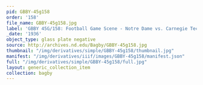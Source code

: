 ```yaml
---
pid: GBBY-45g158
order: '158'
file_name: GBBY-45g158.jpg
label: 'GBBY 45G/158: Football Game Scene - Notre Dame vs. Carnegie Tech - 1936'
_date: '1936'
object_type: glass plate negative
source: http://archives.nd.edu/Bagby/GBBY-45g158.jpg
thumbnail: "/img/derivatives/simple/GBBY-45g158/thumbnail.jpg"
manifest: "/img/derivatives/iiif/images/GBBY-45g158/manifest.json"
full: "/img/derivatives/simple/GBBY-45g158/full.jpg"
layout: generic_collection_item
collection: bagby
---
```

